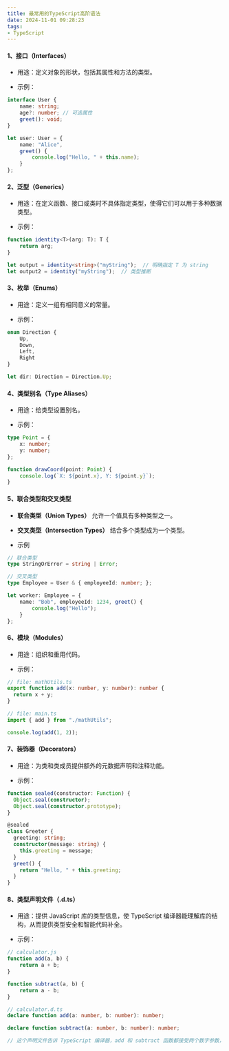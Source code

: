 ```yaml
---
title: 最常用的TypeScript高阶语法
date: 2024-11-01 09:28:23
tags:
- TypeScript
---
```


#### __1、接口（Interfaces）__

* 用途：定义对象的形状，包括其属性和方法的类型。

* 示例：

```typescript
interface User {
    name: string;
    age?: number; // 可选属性
    greet(): void;
}

let user: User = {
    name: "Alice",
    greet() {
        console.log("Hello, " + this.name);
    }
};
```

#### __2、泛型（Generics）__

* 用途：在定义函数、接口或类时不具体指定类型，使得它们可以用于多种数据类型。

* 示例：

```typescript
function identity<T>(arg: T): T {
    return arg;
}

let output = identity<string>("myString");  // 明确指定 T 为 string
let output2 = identity("myString");  // 类型推断
```

#### __3、枚举（Enums）__

* 用途：定义一组有相同意义的常量。

* 示例：

```typescript
enum Direction {
    Up,
    Down,
    Left,
    Right
}

let dir: Direction = Direction.Up;
```

#### __4、类型别名（Type Aliases）__

* 用途：给类型设置别名。

* 示例：

```typescript
type Point = {
    x: number;
    y: number;
};

function drawCoord(point: Point) {
    console.log(`X: ${point.x}, Y: ${point.y}`);
}
```

#### __5、联合类型和交叉类型__

* __联合类型（Union Types）__ 允许一个值具有多种类型之一。

* __交叉类型（Intersection Types）__ 结合多个类型成为一个类型。

* 示例

```typescript
// 联合类型
type StringOrError = string | Error;

// 交叉类型
type Employee = User & { employeeId: number; };

let worker: Employee = {
    name: "Bob", employeeId: 1234, greet() {
        console.log("Hello");
    }
};
```

#### __6、模块（Modules）__

* 用途：组织和重用代码。

* 示例：

```typescript
// file: mathUtils.ts
export function add(x: number, y: number): number {
  return x + y;
}

// file: main.ts
import { add } from "./mathUtils";

console.log(add(1, 2));
```

#### __7、装饰器（Decorators）__

* 用途：为类和类成员提供额外的元数据声明和注释功能。

* 示例：

```typescript
function sealed(constructor: Function) {
  Object.seal(constructor);
  Object.seal(constructor.prototype);
}

@sealed
class Greeter {
  greeting: string;
  constructor(message: string) {
    this.greeting = message;
  }
  greet() {
    return "Hello, " + this.greeting;
  }
}
```

#### __8、类型声明文件（.d.ts）__

* 用途：提供 JavaScript 库的类型信息，使 TypeScript 编译器能理解库的结构，从而提供类型安全和智能代码补全。

* 示例：

```typescript
// calculator.js
function add(a, b) {
    return a + b;
}

function subtract(a, b) {
    return a - b;
}

// calculator.d.ts
declare function add(a: number, b: number): number;

declare function subtract(a: number, b: number): number;

// 这个声明文件告诉 TypeScript 编译器，add 和 subtract 函数都接受两个数字参数，并返回一个数字。
```


